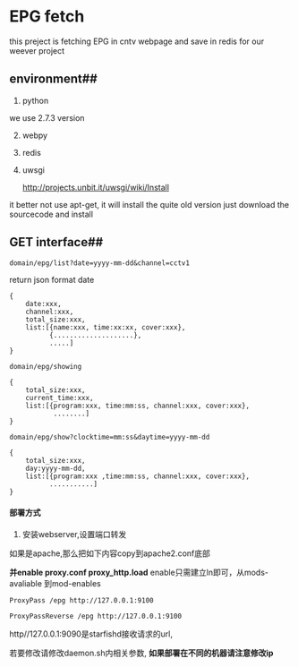 EPG fetch
==========

this preject is fetching EPG in cntv webpage and save in redis for our weever project

## environment##
1. python

we use 2.7.3 version

2. webpy

3. redis

4. uwsgi

   http://projects.unbit.it/uwsgi/wiki/Install
   
it better not use apt-get, it will install the quite old version
just download the sourcecode and install

## GET interface##

`domain/epg/list?date=yyyy-mm-dd&channel=cctv1`

return json format date

	{
		date:xxx,
		channel:xxx,
		total_size:xxx,
		list:[{name:xxx, time:xx:xx, cover:xxx},
			  {....................},
			  .....]
	}

`domain/epg/showing`

	{
		total_size:xxx,
		current_time:xxx,
		list:[{program:xxx, time:mm:ss, channel:xxx, cover:xxx},
		       ........]
	}

`domain/epg/show?clocktime=mm:ss&daytime=yyyy-mm-dd`

	{
		total_size:xxx,
		day:yyyy-mm-dd,
		list:[{program:xxx ,time:mm:ss, channel:xxx, cover:xxx},
		      ...........]
	}
	
#### 部署方式 ####

1. 安装webserver,设置端口转发

如果是apache,那么把如下内容copy到apache2.conf底部

**并enable proxy.conf proxy_http.load**
enable只需建立ln即可，从mods-avaliable 到mod-enables

	ProxyPass /epg http://127.0.0.1:9100 
	
	ProxyPassReverse /epg http://127.0.0.1:9100
	
http//127.0.0.1:9090是starfishd接收请求的url,

若要修改请修改daemon.sh内相关参数,
**如果部署在不同的机器请注意修改ip**


